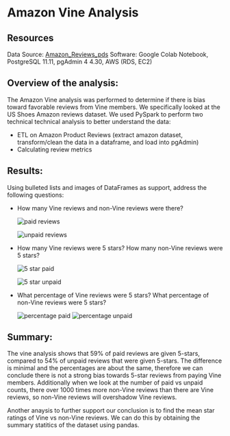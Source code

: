 # Amazon Vine Analysis

## Resources

Data Source: [Amazon_Reviews_pds](https://s3.amazonaws.com/amazon-reviews-pds/tsv/index.txt)
Software: Google Colab Notebook, PostgreSQL 11.11, pgAdmin 4 4.30, AWS (RDS, EC2)

## Overview of the analysis: 
The Amazon Vine analysis was performed to determine if there is bias toward favorable reviews from Vine members. We specifically looked at the US Shoes Amazon reviews dataset. 
We used PySpark to perform two technical technical analysis to better understand the data:
* ETL on Amazon Product Reviews (extract amazon dataset, transform/clean the data in a dataframe, and load into pgAdmin)
* Calculating review metrics

## Results: 
Using bulleted lists and images of DataFrames as support, address the following questions:

* How many Vine reviews and non-Vine reviews were there?

  ![paid reviews](https://user-images.githubusercontent.com/81447450/125978512-0972a8b2-331d-4d22-9785-d55b44db6326.png)

  ![unpaid reviews](https://user-images.githubusercontent.com/81447450/125978530-b3ee9c0c-a174-424d-bf24-ff8a4e597fbc.png)

* How many Vine reviews were 5 stars? How many non-Vine reviews were 5 stars?

  ![5 star paid](https://user-images.githubusercontent.com/81447450/125978563-57e6dbe6-35f7-4aab-a48c-965542decf1f.png)

  ![5 star unpaid](https://user-images.githubusercontent.com/81447450/125978575-96486d23-1bca-4ace-a6bd-8ece86c0515b.png)

* What percentage of Vine reviews were 5 stars? What percentage of non-Vine reviews were 5 stars?

  ![percentage paid](https://user-images.githubusercontent.com/81447450/125978604-6bb10767-9c1e-4c49-ace4-b73e443bec86.png)
  ![percentage unpaid](https://user-images.githubusercontent.com/81447450/125978611-bbf5f713-367c-4805-aae3-b3c46dd08429.png)


## Summary: 
The vine analysis shows that 59% of paid reviews are given 5-stars, compared to 54% of unpaid reviews that were given 5-stars. The difference is minimal and the percentages are about the same, therefore we can conclude there is not a strong bias towards 5-star reviews from paying Vine members. Additionally when we look at the number of paid vs unpaid counts, there over 1000 times more non-Vine reviews than there are Vine reviews, so non-Vine reviews will overshadow Vine reviews.

Another anaysis to further support our conclusion is to find the mean star ratings of Vine vs non-Vine reviews. We can do this by obtaining the summary statitics of the dataset using pandas.
